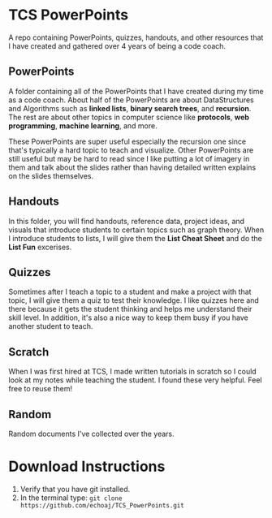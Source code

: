 # TCS PowerPoints

A repo containing PowerPoints, quizzes, handouts, and other resources that I have created and gathered over 4 years of being a code coach.

## PowerPoints
A folder containing all of the PowerPoints that I have created during my time as a code coach.  About half of the PowerPoints are about DataStructures and Algorithms such as **linked lists**, **binary search trees**, and **recursion**.  The rest are about other topics in computer science like **protocols**, **web programming**, **machine learning**, and more.

These PowerPoints are super useful especially the recursion one since that's typically a hard topic to teach and visualize.  Other PowerPoints are still useful but may be hard to read since I like putting a lot of imagery in them and talk about the slides rather than having detailed written explains on the slides themselves.

## Handouts
In this folder, you will find handouts, reference data, project ideas, and visuals that introduce students to certain topics such as graph theory.  When I introduce students to lists, I will give them the **List Cheat Sheet** and do the **List Fun** excerises.

## Quizzes
Sometimes after I teach a topic to a student and make a project with that topic, I will give them a quiz to test their knowledge.  I like quizzes here and there because it gets the student thinking and helps me understand their skill level.
In addition, it's also a nice way to keep them busy if you have another student to teach.

## Scratch
When I was first hired at TCS, I made written tutorials in scratch so I could look at my notes while teaching the student.  I found these very helpful.  Feel free to reuse them!

## Random
Random documents I've collected over the years.

# Download Instructions
1. Verify that you have git installed.
2. In the terminal type: `git clone https://github.com/echoaj/TCS_PowerPoints.git`
